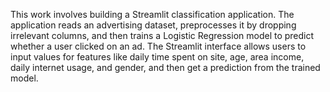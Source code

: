 
This work involves building a Streamlit classification application. The application reads an advertising dataset, preprocesses it by dropping irrelevant columns, and then trains a Logistic Regression model to predict whether a user clicked on an ad. The Streamlit interface allows users to input values for features like daily time spent on site, age, area income, daily internet usage, and gender, and then get a prediction from the trained model.
